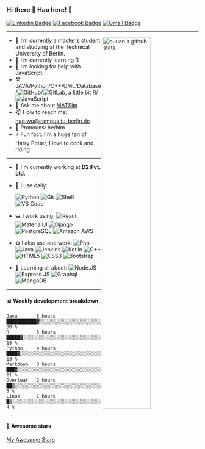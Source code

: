 ### Hi there 👋 Hao here! :wave: 

<!--
可以添加注释
**haowuintub/haowuintub** is a ✨ _special_ ✨ repository because its `README.md` (this file) appears on your GitHub profile.
-->
[![Linkedin Badge](https://img.shields.io/badge/-HaoWu-blue?style=plastic&logo=Linkedin&logoColor=white&link=https://www.linkedin.com/in/moshfiqrony/)](https://www.linkedin.com/in/hao-wu-a467ba184/)
[![Facebook Badge](https://img.shields.io/badge/-HaoWu-blue?style=plastic&logo=Facebook&logoColor=white&link=https://www.facebook.com/profile.php?id=100006905951756/)](https://www.facebook.com/profile.php?id=100006905951756/)
[![Gmail Badge](https://img.shields.io/badge/-britishpatient@gmail.com-c14438?style=plastic&logo=Gmail&logoColor=white&link=mailto:britishpatient@gmail.com)](mailto:britishpatient@gmail.com)
<!-- 
[![Twitter Badge](https://img.shields.io/badge/-moshfiqrony-blue?style=plastic&logo=Twitter&logoColor=white&link=https://twitter.com/moshfiqrony/)](https://twitter.com/moshfiqrony/)
[![Youtube Badge](https://img.shields.io/badge/-ProgSoft%20MR-darkred?style=plastic&logo=youtube&logoColor=white&link=https://www.youtube.com/channel/UCZz07tLC8RqmCxc5nDGs9Xw)](https://www.youtube.com/channel/UCZz07tLC8RqmCxc5nDGs9Xw)
[![Instagram Badge](https://img.shields.io/badge/-moshfiqrony-purple?style=plastic&logo=instagram&logoColor=white&link=https://instagram.com/moshfiqrony/)](https://instagram.com/moshfiqrony)
-->
-----
<img align="right" alt="ouuan's github stats" width="50%" src="https://github-readme-stats.vercel.app/api?username=haowuintub&show_icons=true">
<!--
![](https://github-readme-stats.vercel.app/api?username=haowuintub&show_icons=true)
![](https://github-readme-stats.vercel.app/api?username=haowuintub&theme=dark&show_icons=true)
-->


- 🔭 I’m currently a master's student and studying at the Technical University of Berlin.
- 🌱 I’m currently learning R
- 🤔 I’m looking for help with JavaScript.
- :hammer_and_pick: JAVA/Python/C++/UML/Database/![GitHub](https://img.shields.io/badge/-GitHub-181717?style=plastic&logo=github)/![GitLab](https://img.shields.io/badge/-GitLab-FCA121?style=plastic&logo=gitlab), a little bit R/![JavaScript](https://img.shields.io/badge/-JavaScript-black?style=plastic&logo=javascript)
- 💬 Ask me about [MATSim](https://www.matsim.org/)
- 📫 How to reach me: hao.wu@campus.tu-berlin.de
- :man: Pronouns: he/him
- ⚡ Fun fact: I'm a huge fan of Harry Potter, I love to cook and riding
<!--  
- 👯 I’m looking to collaborate on ...
-->


-----


- 🏢 I'm currently working at **D2 Pvt. Ltd.**
- 🚀 I use daily:

  ![Python](https://img.shields.io/badge/-Python-8fcfd1?style=plastic&logo=Python)
  ![Git](https://img.shields.io/badge/-Git-black?style=plastic&logo=git)
  ![Shell](https://img.shields.io/badge/-Shell-blasck?style=plastic&logo=Shell)
  ![VS Code](https://img.shields.io/badge/-VS%20Code-007ACC?style=plastic&logo=visual-studio-code)
- 💻 I work using:
  ![React](https://img.shields.io/badge/-React-3b2e5a?style=plastic&logo=react)
  ![MaterialUI](https://img.shields.io/badge/-MatrialUI-0081CB?style=plastic&logo=material-UI)
  ![Django](https://img.shields.io/badge/-Django-092E20?style=plastic&logo=Django)
  ![PostgreSQL](https://img.shields.io/badge/-PostgreSQL-336791?style=plastic&logo=postgresql)
  ![Amazon AWS](https://img.shields.io/badge/Amazon%20AWS-232F3E?style=plastic&logo=amazon-aws)
  
  
- ⚙️ I also use and work: ![Php](https://img.shields.io/badge/-php-394989?style=plastic&logo=php) ![Java](https://img.shields.io/badge/-java-3f4441?style=plastic&logo=java) ![Jenkins](https://img.shields.io/badge/-Jenkins-black?style=plastic&logo=Jenkins) ![Kotlin](https://img.shields.io/badge/-kotlin-006a71?style=plastic&logo=kotlin) ![C++](https://img.shields.io/badge/-C++-00599C?style=plastic&logo=c)
  ![HTML5](https://img.shields.io/badge/-HTML5-E34F26?style=plastic&logo=html5&logoColor=white)
  ![CSS3](https://img.shields.io/badge/-CSS3-1572B6?style=plastic&logo=css3)
  ![Bootstrap](https://img.shields.io/badge/-Bootstrap-563D7C?style=plastic&logo=bootstrap)
- 🌱 Learning all about:
  ![Node.JS](https://img.shields.io/badge/-Node.JS-black?style=plastic&logo=Node.js) ![Express.JS](https://img.shields.io/badge/-Express.JS-c7b198?style=plastic&logo=Express.JS) ![Graphql](https://img.shields.io/badge/-Graphql-E10098?style=plastic&logo=Graphql)
  ![MongoDB](https://img.shields.io/badge/-MongoDB-black?style=plastic&logo=mongodb)


---

#### :bar_chart: Weekly development breakdown

<!--START_SECTION:waka-->
```text
Java       8 hours         ███████████▓░░░░░░░░░░░░░░░░░░░░░░░░   30 % 
R          5 hours         █████▓░░░░░░░░░░░░░░░░░░░░░░░░░░░░░░   15 % 
Python     4 hours         ████▓░░░░░░░░░░░░░░░░░░░░░░░░░░░░░░░   13 % 
Markdown   3 hours         ███▓░░░░░░░░░░░░░░░░░░░░░░░░░░░░░░░░   11 % 
Overleaf   2 hours         ██▒░░░░░░░░░░░░░░░░░░░░░░░░░░░░░░░░░   8 % 
Linux      1 hours         █▒░░░░░░░░░░░░░░░░░░░░░░░░░░░░░░░░░░   4 % 
```
<!--END_SECTION:waka-->

---

#### :star2: Awesome stars

[My Awesome Stars](AWESOME-STARS.md)
